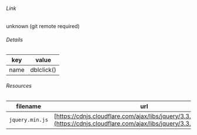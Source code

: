<!--
https://pypi.org/project/jsfiddle-readme/
-->


###### Link
unknown (git remote required)

###### Details
key|value
-|-
name|dblclick()

###### Resources
filename|url
-|-
`jquery.min.js`|[https://cdnjs.cloudflare.com/ajax/libs/jquery/3.3.1/jquery.min.js](https://cdnjs.cloudflare.com/ajax/libs/jquery/3.3.1/jquery.min.js)
